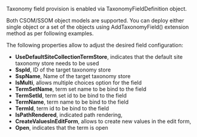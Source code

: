 
Taxonomy field provision is enabled via TaxonomyFieldDefinition object.

Both CSOM/SSOM object models are supported. 
You can deploy either single object or a set of the objects using AddTaxonomyField() extension method as per following examples.

The following properties allow to adjust the desired field configuration:

* **UseDefaultSiteCollectionTermStore**, indicates that the default site taxonomy store needs to be used
* **SspId**, ID of the target taxonomy store
* **SspName**, Name of the target taxonomy store
* **IsMulti**, allows multiple choices option for the field
* **TermSetName**, term set name to be bind to the field
* **TermSetId**, term set id to be bind to the field
* **TermName**, term name to be bind to the field
* **TermId**, term id to be bind to the field
* **IsPathRendered**, indicated path rendering,
* **CreateValuesInEditForm**, allows to create new values in the edit form,
* **Open**, indicates that the term is open

